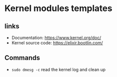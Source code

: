 # Kernel modules templates

## links

* Documentation: https://www.kernel.org/doc/
* Kernel source code: https://elixir.bootlin.com/

## Commands

* `sudo dmesg -c` read the kernel log and clean up